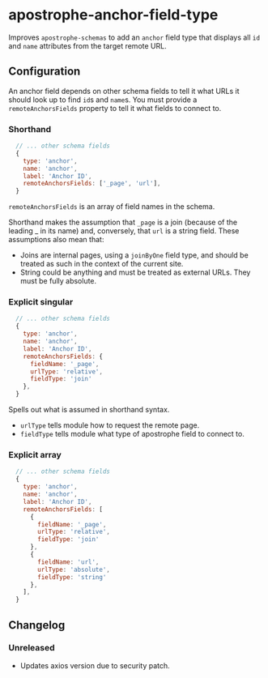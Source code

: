 # apostrophe-anchor-field-type

Improves `apostrophe-schemas` to add an `anchor` field type that displays all `id` and `name` attributes from the target remote URL.

## Configuration
An anchor field depends on other schema fields to tell it what URLs it should look up to find `id`s and `name`s. You must provide a `remoteAnchorsFields` property to tell it what fields to connect to.
### Shorthand
```javascript
  // ... other schema fields
  {
    type: 'anchor',
    name: 'anchor',
    label: 'Anchor ID',
    remoteAnchorsFields: ['_page', 'url'],
  }
```
`remoteAnchorsFields` is an array of field names in the schema.

Shorthand makes the assumption that `_page` is a join (because of the leading _ in its name) and, conversely, that `url` is a string field. These assumptions also mean that:
- Joins are internal pages, using a `joinByOne` field type, and should be treated as such in the context of the current site.
- String could be anything and must be treated as external URLs. They must be fully absolute.

### Explicit singular
```javascript
  // ... other schema fields
  {
    type: 'anchor',
    name: 'anchor',
    label: 'Anchor ID',
    remoteAnchorsFields: {
      fieldName: '_page',
      urlType: 'relative',
      fieldType: 'join'
    },
  }
```
Spells out what is assumed in shorthand syntax.
- `urlType` tells module how to request the remote page.
- `fieldType` tells module what type of apostrophe field to connect to.

### Explicit array
```javascript
  // ... other schema fields
  {
    type: 'anchor',
    name: 'anchor',
    label: 'Anchor ID',
    remoteAnchorsFields: [
      {
        fieldName: '_page',
        urlType: 'relative',
        fieldType: 'join'
      },
      {
        fieldName: 'url',
        urlType: 'absolute',
        fieldType: 'string'
      },
    ],
  }
```

## Changelog

### Unreleased

- Updates axios version due to security patch.
